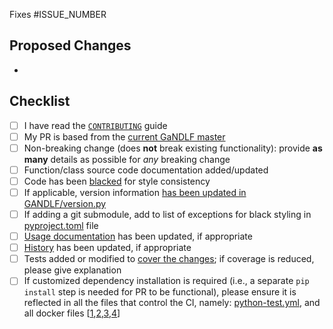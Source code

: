 <!-- Replace ISSUE_NUMBER with the issue that will be auto-linked to close after merging this PR -->
Fixes #ISSUE_NUMBER

## Proposed Changes
<!-- Bullet pointed list of changes, please try to keep code changes as small as possible-->
- 

## Checklist

<!-- You do not need to complete all the items by the time you submit the pull request, 
but PRs are more likely to be merged quickly if all the tasks are done. -->

<!-- Replace `[ ]` with `[x]` in all the boxes that apply.
Note that if a box is left unchecked, PR merges will take longer than usual.
-->
- [ ] I have read the [`CONTRIBUTING`](https://github.com/mlcommons/GaNDLF/blob/master/CONTRIBUTING.md) guide
- [ ] My PR is based from the [current GaNDLF master ](https://garygregory.wordpress.com/2016/11/10/how-to-catch-up-my-git-fork-to-master/)
- [ ] Non-breaking change (does **not** break existing functionality): provide **as many** details as possible for _any_ breaking change 
- [ ] Function/class source code documentation added/updated
- [ ] Code has been [blacked](https://github.com/psf/black#usage) for style consistency
- [ ] If applicable, version information [has been updated in GANDLF/version.py](https://github.com/mlcommons/GaNDLF/blob/master/GANDLF/version.py)
- [ ] If adding a git submodule, add to list of exceptions for black styling in [pyproject.toml](https://github.com/mlcommons/GaNDLF/blob/master/pyproject.toml) file 
- [ ] [Usage documentation](https://github.com/mlcommons/GaNDLF/blob/master/docs) has been updated, if appropriate
- [ ] [History](https://github.com/mlcommons/GaNDLF/blob/master/HISTORY.md) has been updated, if appropriate
- [ ] Tests added or modified to [cover the changes](https://app.codecov.io/gh/mlcommons/GaNDLF); if coverage is reduced, please give explanation
- [ ] If customized dependency installation is required (i.e., a separate `pip install` step is needed for PR to be functional), please ensure it is reflected in all the files that control the CI, namely: [python-test.yml](https://github.com/mlcommons/GaNDLF/blob/master/.github/workflows/python-test.yml), and all docker files [[1](https://github.com/mlcommons/GaNDLF/blob/master/Dockerfile-CPU),[2](https://github.com/mlcommons/GaNDLF/blob/master/Dockerfile-CUDA10.2),[3](https://github.com/mlcommons/GaNDLF/blob/master/Dockerfile-CUDA11.3),[4](https://github.com/mlcommons/GaNDLF/blob/master/Dockerfile-ROCm)] 
